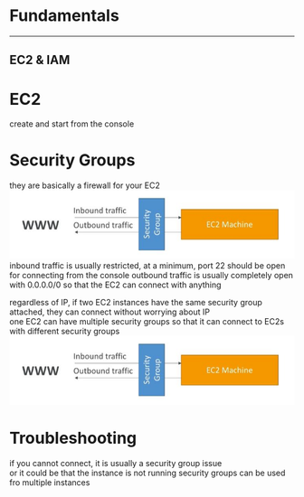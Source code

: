 # Fundamentals
---
## EC2 & IAM

# EC2
create and start from the console

# Security Groups
they are basically a firewall for your EC2
![security_group_use](https://github.com/lukechn99/Certified-Solutions-Architect-Notes/blob/master/img/security_group_use.JPG)
inbound traffic is usually restricted, at a minimum, port 22 should be open for connecting from the console
outbound traffic is usually completely open with 0.0.0.0/0 so that the EC2 can connect with anything  
  
regardless of IP, if two EC2 instances have the same security group attached, they can connect without worrying about IP  
one EC2 can have multiple security groups so that it can connect to EC2s with different security groups
![security_group_use](https://github.com/lukechn99/Certified-Solutions-Architect-Notes/blob/master/img/security_group_use.JPG)


# Troubleshooting
if you cannot connect, it is usually a security group issue  
or it could be that the instance is not running
security groups can be used fro multiple instances
